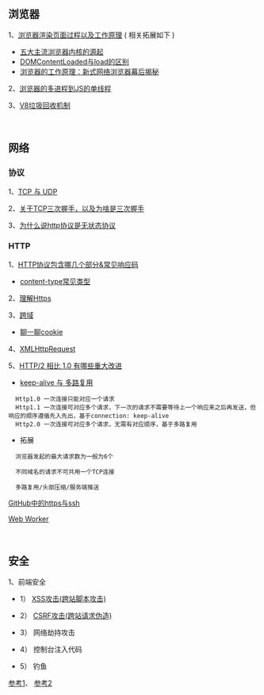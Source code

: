 ## 浏览器

1、[浏览器渲染页面过程以及工作原理](https://segmentfault.com/a/1190000010298038) ( 相关拓展如下 )
* [五大主流浏览器内核的源起](https://blog.csdn.net/Summer_15/article/details/71249203)
* [DOMContentLoaded与load的区别](https://www.cnblogs.com/caizhenbo/p/6679478.html)
* [浏览器的工作原理：新式网络浏览器幕后揭秘](https://www.html5rocks.com/zh/tutorials/internals/howbrowserswork/)

2、[浏览器的多进程到JS的单线程](https://segmentfault.com/a/1190000012925872)

3、[V8垃圾回收机制](https://juejin.im/post/5c8b89f55188257e8e232d99) 

<br/>


## 网络

### 协议

1、[TCP 与 UDP](https://www.huaweicloud.com/articles/b49c0ecd9fc1d91730566082918b3d48.html)

2、[关于TCP三次握手，以及为啥是三次握手](https://juejin.im/post/5ce39af36fb9a07ed136a9bc)

3、[为什么说http协议是无状态协议](https://www.cnblogs.com/Jadie/p/6877392.html)
   

### HTTP

1、[HTTP协议包含哪几个部分&常见响应码](http://caibaojian.com/http.html)
 * [content-type常见类型](https://www.jianshu.com/p/ba40da728806)

2、[理解Https](https://mp.weixin.qq.com/s/StqqafHePlBkWAPQZg3NrA)

3、[跨域](https://github.com/yang1212/collection-about/issues/22)
  * [聊一聊cookie](https://segmentfault.com/a/1190000004556040)

4、[XMLHttpRequest](https://segmentfault.com/a/1190000004322487#articleHeader13)

5、[HTTP/2 相比 1.0 有哪些重大改进](https://www.zhihu.com/question/34074946/answer/75364178)
   * [keep-alive 与 多路复用](https://juejin.cn/post/6944639173621973005)
   ```
     Http1.0 一次连接只能对应一个请求
     Http1.1 一次连接可对应多个请求，下一次的请求不需要等待上一个响应来之后再发送，但响应的顺序遵循先入先出，基于connection: keep-alive
     Http2.0 一次连接可对应多个请求，无需有对应顺序，基于多路复用
   ```

   * 拓展
   ```
     浏览器发起的最大请求数为一般为6个

     不同域名的请求不可共用一个TCP连接
   
     多路复用/头部压缩/服务端推送
   ```
   
[GitHub中的https与ssh](https://mjd507.github.io/2018/02/09/HTTPS-vs-SSH/)   
   
[Web Worker](http://www.ruanyifeng.com/blog/2018/07/web-worker.html)      


<br/>

## 安全
  
  1、前端安全

  * 1） [XSS攻击(跨站脚本攻击)](https://tech.meituan.com/2018/09/27/fe-security.html)

  * 2） [CSRF攻击(跨站请求伪造)](https://tech.meituan.com/2018/10/11/fe-security-csrf.html)

  * 3） 网络劫持攻击

  * 4） 控制台注入代码

  * 5） 钓鱼

  
  [参考1](https://segmentfault.com/a/1190000006672214)、
  [参考2](https://zhuanlan.zhihu.com/p/25486768?group_id=820705780520079360)
